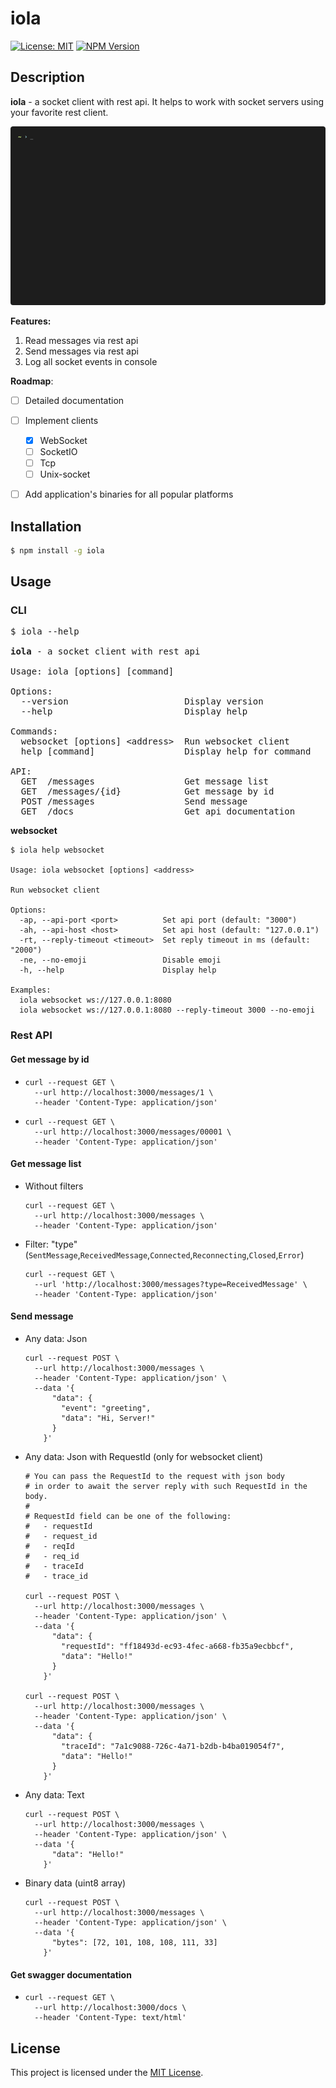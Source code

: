 # iola

[![License: MIT](https://img.shields.io/github/license/pvarentsov/iola)](https://github.com/pvarentsov/iola/blob/main/LICENSE)
[![NPM Version](https://img.shields.io/npm/v/iola.svg)](https://www.npmjs.com/package/iola)

## Description

**iola** - a socket client with rest api. It helps to work with socket servers using your favorite rest client.

<p align="center"> 
  <img src="./demo/iola-demo.gif">
</p>

**Features:**

1. Read messages via rest api
2. Send messages via rest api
3. Log all socket events in console

**Roadmap**:
- [ ] Detailed documentation
- [ ] Implement clients
  - [x] WebSocket
  - [ ] SocketIO
  - [ ] Tcp
  - [ ] Unix-socket
- [ ] Add application's binaries for all popular platforms


## Installation
```bash
$ npm install -g iola
```
## Usage

### CLI

<pre>
$ iola --help

<b>iola</b> - a socket client with rest api

Usage: iola [options] [command]

Options:
  --version                      Display version
  --help                         Display help

Commands:
  websocket [options] &lt;address>  Run websocket client
  help [command]                 Display help for command

API:
  GET  /messages                 Get message list
  GET  /messages/{id}            Get message by id
  POST /messages                 Send message 
  GET  /docs                     Get api documentation
</pre>

**websocket**

```text
$ iola help websocket
 
Usage: iola websocket [options] <address>

Run websocket client

Options:
  -ap, --api-port <port>          Set api port (default: "3000")
  -ah, --api-host <host>          Set api host (default: "127.0.0.1")
  -rt, --reply-timeout <timeout>  Set reply timeout in ms (default: "2000")
  -ne, --no-emoji                 Disable emoji
  -h, --help                      Display help

Examples: 
  iola websocket ws://127.0.0.1:8080 
  iola websocket ws://127.0.0.1:8080 --reply-timeout 3000 --no-emoji
```

### Rest API

#### Get message by id

* ```shell
  curl --request GET \
    --url http://localhost:3000/messages/1 \
    --header 'Content-Type: application/json'
  ```

* ```shell
  curl --request GET \
    --url http://localhost:3000/messages/00001 \
    --header 'Content-Type: application/json'
  ```

#### Get message list

* Without filters
  
  ```shell
  curl --request GET \
    --url http://localhost:3000/messages \
    --header 'Content-Type: application/json'
  ```
* Filter: "type" (`SentMessage`,`ReceivedMessage`,`Connected`,`Reconnecting`,`Closed`,`Error`)

  ```shell
  curl --request GET \
    --url 'http://localhost:3000/messages?type=ReceivedMessage' \
    --header 'Content-Type: application/json'
  ```

#### Send message

* Any data: Json
  ```shell
  curl --request POST \
    --url http://localhost:3000/messages \
    --header 'Content-Type: application/json' \
    --data '{
        "data": {
          "event": "greeting",
          "data": "Hi, Server!"
        }
      }'
  ``` 
* Any data: Json with RequestId (only for websocket client)

  ```shell
  # You can pass the RequestId to the request with json body
  # in order to await the server reply with such RequestId in the body.
  #
  # RequestId field can be one of the following: 
  #   - requestId
  #   - request_id
  #   - reqId
  #   - req_id
  #   - traceId
  #   - trace_id
  
  curl --request POST \
    --url http://localhost:3000/messages \
    --header 'Content-Type: application/json' \
    --data '{
        "data": {
          "requestId": "ff18493d-ec93-4fec-a668-fb35a9ecbbcf",
          "data": "Hello!"
        }
      }'
  
  curl --request POST \
    --url http://localhost:3000/messages \
    --header 'Content-Type: application/json' \
    --data '{
        "data": {
          "traceId": "7a1c9088-726c-4a71-b2db-b4ba019054f7",
          "data": "Hello!"
        }
      }'  
  ``` 

* Any data: Text
  
  ```shell
  curl --request POST \
    --url http://localhost:3000/messages \
    --header 'Content-Type: application/json' \
    --data '{
        "data": "Hello!"
      }'
  ```
* Binary data (uint8 array) 
  
  ```shell
  curl --request POST \
    --url http://localhost:3000/messages \
    --header 'Content-Type: application/json' \
    --data '{
        "bytes": [72, 101, 108, 108, 111, 33]
      }'
  ```

#### Get swagger documentation

* ```shell
  curl --request GET \
    --url http://localhost:3000/docs \
    --header 'Content-Type: text/html'
  ```



## License

This project is licensed under the [MIT License](https://github.com/pvarentsov/iola/blob/main/LICENSE).
